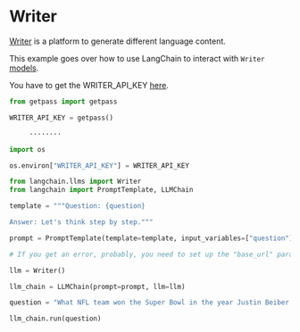 # Writer

[Writer](https://writer.com/) is a platform to generate different language content.

This example goes over how to use LangChain to interact with `Writer` [models](https://dev.writer.com/docs/models).

You have to get the WRITER_API_KEY [here](https://dev.writer.com/docs).

<!-- WARNING: THIS FILE WAS AUTOGENERATED! DO NOT EDIT! Instead, edit the notebook w/the location & name as this file. -->


```python
from getpass import getpass

WRITER_API_KEY = getpass()
```

<CodeOutputBlock lang="python">

```
     ········
```

</CodeOutputBlock>


```python
import os

os.environ["WRITER_API_KEY"] = WRITER_API_KEY
```


```python
from langchain.llms import Writer
from langchain import PromptTemplate, LLMChain
```


```python
template = """Question: {question}

Answer: Let's think step by step."""

prompt = PromptTemplate(template=template, input_variables=["question"])
```


```python
# If you get an error, probably, you need to set up the "base_url" parameter that can be taken from the error log.

llm = Writer()
```


```python
llm_chain = LLMChain(prompt=prompt, llm=llm)
```


```python
question = "What NFL team won the Super Bowl in the year Justin Beiber was born?"

llm_chain.run(question)
```
